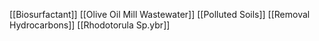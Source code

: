 [[Biosurfactant]]
[[Olive Oil Mill Wastewater]]
[[Polluted Soils]]
[[Removal Hydrocarbons]]
[[Rhodotorula Sp.ybr]]
